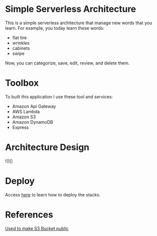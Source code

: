 # __Simple Serverless Architecture__
This is a simple serverless architecture that manage new words that you learn.
For example, you today learn these words:
- flat tire
- wrinkles
- cabinets
- swipe

Now, you can categorize, save, edit, review, and delete them.

# Toolbox
To built this application I use these tool and services:
- Amazon Api Gateway 
- AWS Lambda
- Amazon S3
- Amazon DynamoDB
- Express

# Architecture Design
<!--TODO: Import the diagram image-->
!()[]

# Deploy
Access [here](./stacks/README.md) to learn how to deploy the stacks.

# References
[Used to make S3 Bucket public ](https://stackoverflow.com/questions/76097031/aws-s3-bucket-cannot-have-acls-set-with-objectownerships-bucketownerenforced-s)
